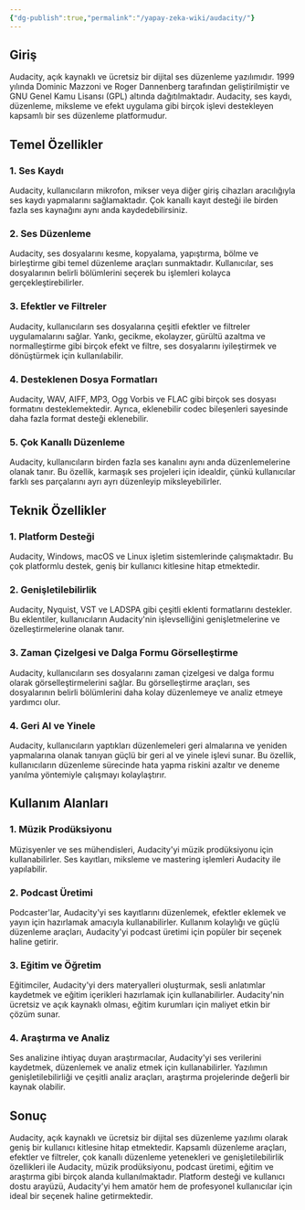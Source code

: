```yaml
---
{"dg-publish":true,"permalink":"/yapay-zeka-wiki/audacity/"}
---
```


## Giriş
Audacity, açık kaynaklı ve ücretsiz bir dijital ses düzenleme yazılımıdır. 1999 yılında Dominic Mazzoni ve Roger Dannenberg tarafından geliştirilmiştir ve GNU Genel Kamu Lisansı (GPL) altında dağıtılmaktadır. Audacity, ses kaydı, düzenleme, miksleme ve efekt uygulama gibi birçok işlevi destekleyen kapsamlı bir ses düzenleme platformudur.

## Temel Özellikler

### 1. Ses Kaydı
Audacity, kullanıcıların mikrofon, mikser veya diğer giriş cihazları aracılığıyla ses kaydı yapmalarını sağlamaktadır. Çok kanallı kayıt desteği ile birden fazla ses kaynağını aynı anda kaydedebilirsiniz.

### 2. Ses Düzenleme
Audacity, ses dosyalarını kesme, kopyalama, yapıştırma, bölme ve birleştirme gibi temel düzenleme araçları sunmaktadır. Kullanıcılar, ses dosyalarının belirli bölümlerini seçerek bu işlemleri kolayca gerçekleştirebilirler.

### 3. Efektler ve Filtreler
Audacity, kullanıcıların ses dosyalarına çeşitli efektler ve filtreler uygulamalarını sağlar. Yankı, gecikme, ekolayzer, gürültü azaltma ve normalleştirme gibi birçok efekt ve filtre, ses dosyalarını iyileştirmek ve dönüştürmek için kullanılabilir.

### 4. Desteklenen Dosya Formatları
Audacity, WAV, AIFF, MP3, Ogg Vorbis ve FLAC gibi birçok ses dosyası formatını desteklemektedir. Ayrıca, eklenebilir codec bileşenleri sayesinde daha fazla format desteği eklenebilir.

### 5. Çok Kanallı Düzenleme
Audacity, kullanıcıların birden fazla ses kanalını aynı anda düzenlemelerine olanak tanır. Bu özellik, karmaşık ses projeleri için idealdir, çünkü kullanıcılar farklı ses parçalarını ayrı ayrı düzenleyip miksleyebilirler.

## Teknik Özellikler

### 1. Platform Desteği
Audacity, Windows, macOS ve Linux işletim sistemlerinde çalışmaktadır. Bu çok platformlu destek, geniş bir kullanıcı kitlesine hitap etmektedir.

### 2. Genişletilebilirlik
Audacity, Nyquist, VST ve LADSPA gibi çeşitli eklenti formatlarını destekler. Bu eklentiler, kullanıcıların Audacity'nin işlevselliğini genişletmelerine ve özelleştirmelerine olanak tanır.

### 3. Zaman Çizelgesi ve Dalga Formu Görselleştirme
Audacity, kullanıcıların ses dosyalarını zaman çizelgesi ve dalga formu olarak görselleştirmelerini sağlar. Bu görselleştirme araçları, ses dosyalarının belirli bölümlerini daha kolay düzenlemeye ve analiz etmeye yardımcı olur.

### 4. Geri Al ve Yinele
Audacity, kullanıcıların yaptıkları düzenlemeleri geri almalarına ve yeniden yapmalarına olanak tanıyan güçlü bir geri al ve yinele işlevi sunar. Bu özellik, kullanıcıların düzenleme sürecinde hata yapma riskini azaltır ve deneme yanılma yöntemiyle çalışmayı kolaylaştırır.

## Kullanım Alanları

### 1. Müzik Prodüksiyonu
Müzisyenler ve ses mühendisleri, Audacity'yi müzik prodüksiyonu için kullanabilirler. Ses kayıtları, miksleme ve mastering işlemleri Audacity ile yapılabilir.

### 2. Podcast Üretimi
Podcaster'lar, Audacity'yi ses kayıtlarını düzenlemek, efektler eklemek ve yayın için hazırlamak amacıyla kullanabilirler. Kullanım kolaylığı ve güçlü düzenleme araçları, Audacity'yi podcast üretimi için popüler bir seçenek haline getirir.

### 3. Eğitim ve Öğretim
Eğitimciler, Audacity'yi ders materyalleri oluşturmak, sesli anlatımlar kaydetmek ve eğitim içerikleri hazırlamak için kullanabilirler. Audacity'nin ücretsiz ve açık kaynaklı olması, eğitim kurumları için maliyet etkin bir çözüm sunar.

### 4. Araştırma ve Analiz
Ses analizine ihtiyaç duyan araştırmacılar, Audacity'yi ses verilerini kaydetmek, düzenlemek ve analiz etmek için kullanabilirler. Yazılımın genişletilebilirliği ve çeşitli analiz araçları, araştırma projelerinde değerli bir kaynak olabilir.

## Sonuç
Audacity, açık kaynaklı ve ücretsiz bir dijital ses düzenleme yazılımı olarak geniş bir kullanıcı kitlesine hitap etmektedir. Kapsamlı düzenleme araçları, efektler ve filtreler, çok kanallı düzenleme yetenekleri ve genişletilebilirlik özellikleri ile Audacity, müzik prodüksiyonu, podcast üretimi, eğitim ve araştırma gibi birçok alanda kullanılmaktadır. Platform desteği ve kullanıcı dostu arayüzü, Audacity'yi hem amatör hem de profesyonel kullanıcılar için ideal bir seçenek haline getirmektedir.